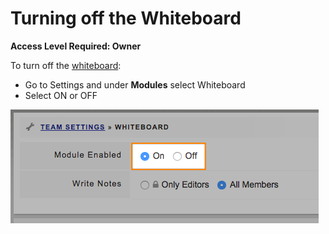 # Turning off the Whiteboard

**Access Level Required: Owner**

To turn off the [whiteboard](./):

* Go to Settings and under **Modules** select Whiteboard
* Select ON or OFF

![](<../../.gitbook/assets/turn off whiteboard.png>)


